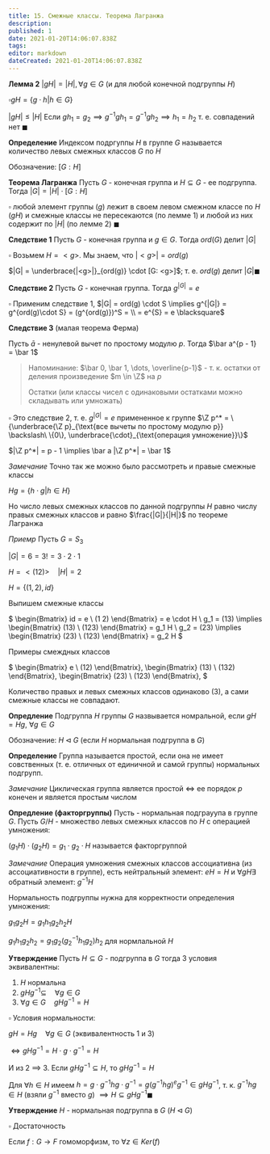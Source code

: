 ```yaml
---
title: 15. Смежные классы. Теорема Лагранжа
description: 
published: 1
date: 2021-01-20T14:06:07.838Z
tags: 
editor: markdown
dateCreated: 2021-01-20T14:06:07.838Z
---
```


**Лемма 2** $|gH| = |H|, \forall g \in G$ (и для любой конечной подгруппы $H$)

$\square gH = \{g \cdot h | h \in G\} {}$

$|gH| \le |H|$ Если $gh_1 = g_2 \implies g^{-1} g h_1 = g^{-1} g h_2 \implies h_1 = h_2$ т. е. совпадений нет $\blacksquare$

**Определение** Индексом подргуппы $H$ в группе $G$ называется количество левых смежных классов $G$ по $H$

Обозначение: $[G: H]$

**Теорема Лагранжа** Пусть $G$ - конечная группа и $H \subseteq G$ - ее подгруппа. Тогда $|G| = |H| \cdot [G: H]$

$\square$ любой элемент группы ($g$) лежит в своем левом смежном классе по $H$ ($gH$) и смежные классы не пересекаются (по лемме 1) и любой из них содержит по $|H|$ (по лемме 2) $\blacksquare$

**Следствие 1** Пусть $G$ - конечная группа и $g \in G$. Тогда $ord(G)$ делит $|G|$

$\square$ Возьмем $H = <g>$. Мы знаем, что $|<g>| = ord(g)$

$|G| = \underbrace{|<g>|}_{ord(g)} \cdot [G: <g>]$; т. е. $ord(g)$ делит $|G| \blacksquare$

**Следствие 2** Пусть $G$ - конечная группа. Тогда $g^{|G|} = e$

$\square$ Применим следствие 1, $|G| = ord(g) \cdot S \implies g^{|G|} = g^{ord(g)\cdot S} = (g^{ord(g)})^S = \\
= e^{S} = e \blacksquare$

**Следствие 3** (малая теорема Ферма)

Пусть $\bar a$ - ненулевой вычет по простому модулю $p$. Тогда $\bar a^{p - 1} = \bar 1$

> Напоминание: $\bar 0, \bar 1, \dots, \overline{p-1}$ - т. к. остатки от деления произведение $m \in \Z$ на $p$
>
> Остатки (или классы чисел с одинаковыми остатками можно складывать или умножать)

$\square$ Это следствие 2, т. е. $g^{|G|} = e$ примененное к группе $\Z p^* = \{\underbrace{\Z p}_{\text{все вычеты по простому модулю p}} \backslash\ \{0\}, \underbrace{\cdot}_{\text{операция умножение}}\}$

$|\Z p^*| = p - 1 \implies \bar a |\Z p^*| = \bar 1$

*Замечание* Точно так же можно было рассмотреть и правые смежные классы

$Hg = \{h \cdot g | h \in H\} {}$

Но число левых смежных классов по данной подгруппы $H$ равно числу правых смежных классов и равно $\frac{|G|}{|H|}$ по теореме Лагранжа

*Приемр* Пусть $G = S_3$

$|G| = 6 = 3! = 3 \cdot 2 \cdot 1$

$H = <(12)> \quad |H| = 2$

$H = \{(1, 2), id\} {}$

Выпишем смежные классы

$
\begin{Bmatrix}
id = e \\
(1 2)
\end{Bmatrix}
 = e \cdot H \\
g_1 = (13) \implies
\begin{Bmatrix}
(13) \\
(123)
\end{Bmatrix} = g_1 H \\
g_2 = (23) \implies
\begin{Bmatrix}
(23) \\
(123)
\end{Bmatrix} = g_2 H
$

Примеры смеждных классов

$
\begin{Bmatrix}
e \\
(12)
\end{Bmatrix},
\begin{Bmatrix}
(13) \\
(132)
\end{Bmatrix},
\begin{Bmatrix}
(23) \\
(123)
\end{Bmatrix},
$

Количество правых и левых смежных классов одинаково (3), а сами смежные классы не совпадают.

**Опредление** Подгруппа $H$ группы $G$ назвывается номральной, если $gH = Hg$, $\forall g \in G$

Обозначение: $H \lhd G$ (если $H$ нормальная подгруппа в $G$)

**Определение** Группа называется простой, если она не имеет совственных (т. е. отличных от единичной и самой группы) нормальных подгрупп.

*Замечание* Циклическая группа является простой $\iff$ ее порядок $p$ конечен и является простым числом

**Опредление (факторгруппы)** Пусть - нормальная подграуупа в группе $G$. Пусть $G/H$ - множество левых смежных классов по $H$ с операцией умножения:

$(g_1H) \cdot (g_2H) = g_1 \cdot g_2 \cdot H$ называется факторгруппой

*Замечание* Операция умножения смежных классов ассоциативна (из ассоциативности в группе), есть нейтральный элемент: $eH = H$ и $\forall g H \exists$ обратный элемент: $g^{-1}H$

Нормальность подгруппы нужна для корректности определения умножения:

$g_1 g_2 H = g_1 h_1 g_2 h_2 H$

$g_1 h_1 g_2 h_2 = g_1 g_2 (g_2^{-1} h_1 g_2) h_2$ для нормлальной $H$

**Утверждение** Пусть $H \subseteq G$ - подгруппа в $G$ тогда 3 условия эквивалентны:

1. $H$ нормальна
2. $gHg^{-1} \subseteq \quad \forall g \in G$
3. $\forall g \in G \quad gHg^{-1} = H$

$\square$ Условия нормальности:

$gH = Hg \quad \forall g \in G$ (эквивалентность 1 и 3)

$\iff gHg^{-1} = H \cdot g \cdot g^{-1} = H$

И из 2 $\implies$ 3. Если $gHg^{-1} \subseteq H$, то $gHg^{-1} = H$

Для $\forall h \in H$ имеем $h = g \cdot g^{-1}hg \cdot g^{-1} = g(g^{-1}hg)^eg^{-1} \in gHg^{-1}$, т. к. $g^{-1}hg \in H$ (взяли $g^{-1}$ вместо $g$) $\implies H \subseteq gHg^{-1} \blacksquare$

**Утверждение** $H$ - нормальная подгруппа в $G$ ($H \lhd G$)

$\square$ Достаточность

Если $f: G \to F$ гомоморфизм, то $\forall z \in Ker(f)$ 
